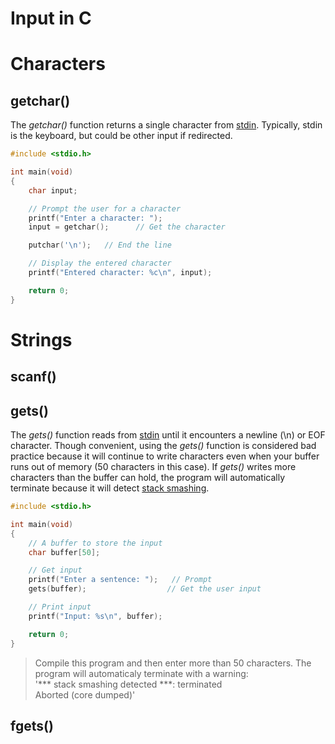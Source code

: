 # Input in C

# Characters

## getchar()
The _getchar()_ function returns a single character from [stdin](https://en.wikipedia.org/wiki/Standard_streams#Standard_input_(stdin)). Typically, stdin is the keyboard,
but could be other input if redirected.
```C
#include <stdio.h>

int main(void)
{
    char input;

    // Prompt the user for a character
    printf("Enter a character: ");
    input = getchar();      // Get the character

    putchar('\n');   // End the line

    // Display the entered character
    printf("Entered character: %c\n", input);

    return 0;
}
```

# Strings

## scanf()

## gets()
The _gets()_ function reads from [stdin](https://en.wikipedia.org/wiki/Standard_streams#Standard_input_(stdin)) until it encounters a newline (\n) or EOF character.
Though convenient, using the _gets()_ function is considered bad practice because it will continue to write characters even when your buffer runs out of memory 
(50 characters in this case). If _gets()_ writes more characters than the buffer can hold, the program will automatically terminate because it will detect 
[stack smashing](https://stackoverflow.com/questions/40416516/what-is-stack-smashing-c).
```C
#include <stdio.h>

int main(void)
{
    // A buffer to store the input
    char buffer[50];

    // Get input
    printf("Enter a sentence: ");   // Prompt
    gets(buffer);                  // Get the user input

    // Print input
    printf("Input: %s\n", buffer);

    return 0;
}
```
> Compile this program and then enter more than 50 characters. The program will automaticaly terminate with a warning: <br /> '\*\*\* stack smashing detected \*\*\*: terminated <br />
Aborted (core dumped)'

## fgets()
